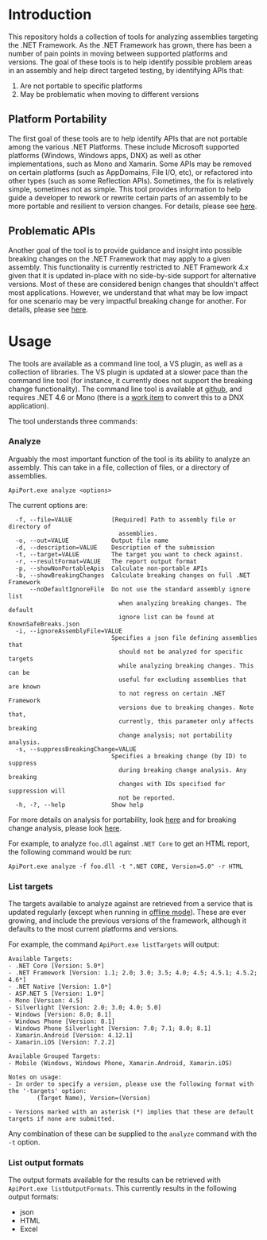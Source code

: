 # Introduction

This repository holds a collection of tools for analyzing assemblies targeting the .NET Framework. As the .NET Framework 
has grown, there has been a number of pain points in moving between supported platforms and versions.  The goal of these 
tools is to help identify possible problem areas in an assembly and help direct targeted testing, by identifying APIs that:

1. Are not portable to specific platforms
2. May be problematic when moving to different versions

## Platform Portability

The first goal of these tools are to help identify APIs that are not portable among the various .NET Platforms. These 
include Microsoft supported platforms (Windows, Windows apps, DNX) as well as other implementations, such as Mono and 
Xamarin.  Some APIs may be removed on certain platforms (such as AppDomains, File I/O, etc), or refactored into other
types (such as some Reflection APIs). Sometimes, the fix is relatively simple, sometimes not as simple. This tool provides
information to help guide a developer to rework or rewrite certain parts of an assembly to be more portable and resilient
to version changes. For details, please see [here](PlatformPortability.md).

## Problematic APIs

Another goal of the tool is to provide guidance and insight into possible breaking changes on the .NET Framework that may
apply to a given assembly. This functionality is currently restricted to .NET Framework 4.x given that it is updated in-place
with no side-by-side support for alternative versions.  Most of these are considered benign changes that shouldn't affect
most applications. However, we understand that what may be low impact for one scenario may be very impactful breaking change
for another. For details, please see [here](BreakingChanges.md).

# Usage

The tools are available as a command line tool, a VS plugin, as well as a collection of libraries. The VS plugin is updated at
a slower pace than the command line tool (for instance, it currently does not support the breaking change functionality). The
command line tool is available at [github](http://github.com/microsoft/dotnet-apiport/releases), and requires .NET 4.6 or Mono 
(there is a [work item](https://github.com/Microsoft/dotnet-apiport/issues/117) to convert this to a DNX application).

The tool understands three commands:

### Analyze

Arguably the most important function of the tool is its ability to analyze an assembly. This can take in a file, collection of
files, or a directory of assemblies.  

`ApiPort.exe analyze <options>`

The current options are:

```
  -f, --file=VALUE           [Required] Path to assembly file or directory of
                               assemblies.
  -o, --out=VALUE            Output file name
  -d, --description=VALUE    Description of the submission
  -t, --target=VALUE         The target you want to check against.
  -r, --resultFormat=VALUE   The report output format
  -p, --showNonPortableApis  Calculate non-portable APIs
  -b, --showBreakingChanges  Calculate breaking changes on full .NET Framework
      --noDefaultIgnoreFile  Do not use the standard assembly ignore list
                               when analyzing breaking changes. The default
                               ignore list can be found at KnownSafeBreaks.json
  -i, --ignoreAssemblyFile=VALUE
                             Specifies a json file defining assemblies that
                               should not be analyzed for specific targets
                               while analyzing breaking changes. This can be
                               useful for excluding assemblies that are known
                               to not regress on certain .NET Framework
                               versions due to breaking changes. Note that,
                               currently, this parameter only affects breaking
                               change analysis; not portability analysis.
  -s, --suppressBreakingChange=VALUE
                             Specifies a breaking change (by ID) to suppress
                               during breaking change analysis. Any breaking
                               changes with IDs specified for suppression will
                               not be reported.
  -h, -?, --help             Show help
```

For more details on analysis for portability, look [here](PlatformPortability.md) and for breaking change analysis, please
look [here](BreakingChanges.md).

For example, to analyze `foo.dll` against `.NET Core` to get an HTML report, the following command would be run:

```
ApiPort.exe analyze -f foo.dll -t ".NET CORE, Version=5.0" -r HTML
```

### List targets

The targets available to analyze against are retrieved from a service that is updated regularly (except when running in
[offline mode](OfflineMode.md)).  These are ever growing, and include the previous versions of the framework, although
it defaults to the most current platforms and versions.

For example, the command `ApiPort.exe listTargets` will output:

```
Available Targets:
- .NET Core [Version: 5.0*]
- .NET Framework [Version: 1.1; 2.0; 3.0; 3.5; 4.0; 4.5; 4.5.1; 4.5.2; 4.6*]
- .NET Native [Version: 1.0*]
- ASP.NET 5 [Version: 1.0*]
- Mono [Version: 4.5]
- Silverlight [Version: 2.0; 3.0; 4.0; 5.0]
- Windows [Version: 8.0; 8.1]
- Windows Phone [Version: 8.1]
- Windows Phone Silverlight [Version: 7.0; 7.1; 8.0; 8.1]
- Xamarin.Android [Version: 4.12.1]
- Xamarin.iOS [Version: 7.2.2]

Available Grouped Targets:
- Mobile (Windows, Windows Phone, Xamarin.Android, Xamarin.iOS)

Notes on usage:
- In order to specify a version, please use the following format with the '-targets' option:
        (Target Name), Version=(Version)

- Versions marked with an asterisk (*) implies that these are default targets if none are submitted.
```

Any combination of these can be supplied to the `analyze` command with the `-t` option.

### List output formats

The output formats available for the results can be retrieved with `ApiPort.exe listOutputFormats`.  This currently
results in the following output formats:

- json
- HTML
- Excel